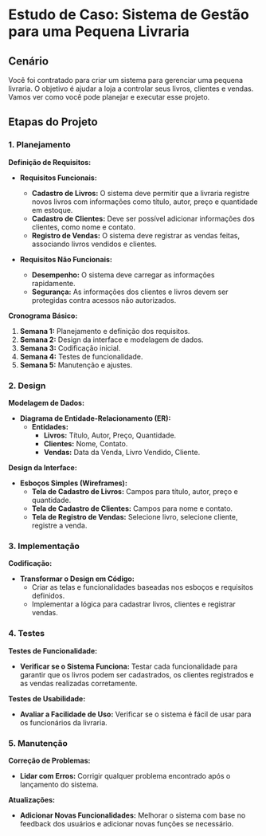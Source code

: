 # Estudo de Caso: Sistema de Gestão para uma Pequena Livraria

## Cenário

Você foi contratado para criar um sistema para gerenciar uma pequena livraria. O objetivo é ajudar a loja a controlar seus livros, clientes e vendas. Vamos ver como você pode planejar e executar esse projeto.

## Etapas do Projeto

### 1. Planejamento

**Definição de Requisitos:**

- **Requisitos Funcionais:**
  - **Cadastro de Livros:** O sistema deve permitir que a livraria registre novos livros com informações como título, autor, preço e quantidade em estoque.
  - **Cadastro de Clientes:** Deve ser possível adicionar informações dos clientes, como nome e contato.
  - **Registro de Vendas:** O sistema deve registrar as vendas feitas, associando livros vendidos e clientes.

- **Requisitos Não Funcionais:**
  - **Desempenho:** O sistema deve carregar as informações rapidamente.
  - **Segurança:** As informações dos clientes e livros devem ser protegidas contra acessos não autorizados.

**Cronograma Básico:**

1. **Semana 1:** Planejamento e definição dos requisitos.
2. **Semana 2:** Design da interface e modelagem de dados.
3. **Semana 3:** Codificação inicial.
4. **Semana 4:** Testes de funcionalidade.
5. **Semana 5:** Manutenção e ajustes.

### 2. Design

**Modelagem de Dados:**

- **Diagrama de Entidade-Relacionamento (ER):**
  - **Entidades:**
    - **Livros:** Título, Autor, Preço, Quantidade.
    - **Clientes:** Nome, Contato.
    - **Vendas:** Data da Venda, Livro Vendido, Cliente.

**Design da Interface:**

- **Esboços Simples (Wireframes):**
  - **Tela de Cadastro de Livros:** Campos para título, autor, preço e quantidade.
  - **Tela de Cadastro de Clientes:** Campos para nome e contato.
  - **Tela de Registro de Vendas:** Selecione livro, selecione cliente, registre a venda.

### 3. Implementação

**Codificação:**

- **Transformar o Design em Código:**
  - Criar as telas e funcionalidades baseadas nos esboços e requisitos definidos.
  - Implementar a lógica para cadastrar livros, clientes e registrar vendas.

### 4. Testes

**Testes de Funcionalidade:**

- **Verificar se o Sistema Funciona:** Testar cada funcionalidade para garantir que os livros podem ser cadastrados, os clientes registrados e as vendas realizadas corretamente.

**Testes de Usabilidade:**

- **Avaliar a Facilidade de Uso:** Verificar se o sistema é fácil de usar para os funcionários da livraria.

### 5. Manutenção

**Correção de Problemas:**

- **Lidar com Erros:** Corrigir qualquer problema encontrado após o lançamento do sistema.

**Atualizações:**

- **Adicionar Novas Funcionalidades:** Melhorar o sistema com base no feedback dos usuários e adicionar novas funções se necessário.


